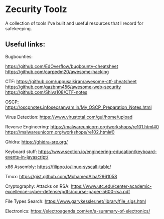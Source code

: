 # Zecurity Toolz

A collection of tools I've built and useful resources that I record for safekeeping.

## Useful links:

Bugbounties:

https://github.com/EdOverflow/bugbounty-cheatsheet
https://github.com/carpedm20/awesome-hacking

CTF:
https://github.com/uppusaikiran/awesome-ctf-cheatsheet
https://github.com/qazbnm456/awesome-web-security
https://github.com/Shiva108/CTF-notes

OSCP:
https://oscpnotes.infosecsanyam.in/My_OSCP_Preparation_Notes.html

Virus Detection:
https://www.virustotal.com/gui/home/upload

Reverse Engineering:
https://malwareunicorn.org/workshops/re101.html#0
https://malwareunicorn.org/workshops/re102.html#0

Ghidra: 
https://ghidra-sre.org/

Keyboard stuff:
https://www.section.io/engineering-education/keyboard-events-in-javascript/

x86 Assembly:
https://filippo.io/linux-syscall-table/

Tmux: 
https://gist.github.com/MohamedAlaa/2961058

Cryptography:
Attacks on RSA: https://www.utc.edu/center-academic-excellence-cyber-defense/pdfs/course-paper-5600-rsa.pdf

File Types Search:
https://www.garykessler.net/library/file_sigs.html

Electronics:
https://electroagenda.com/en/a-summary-of-electronics/
